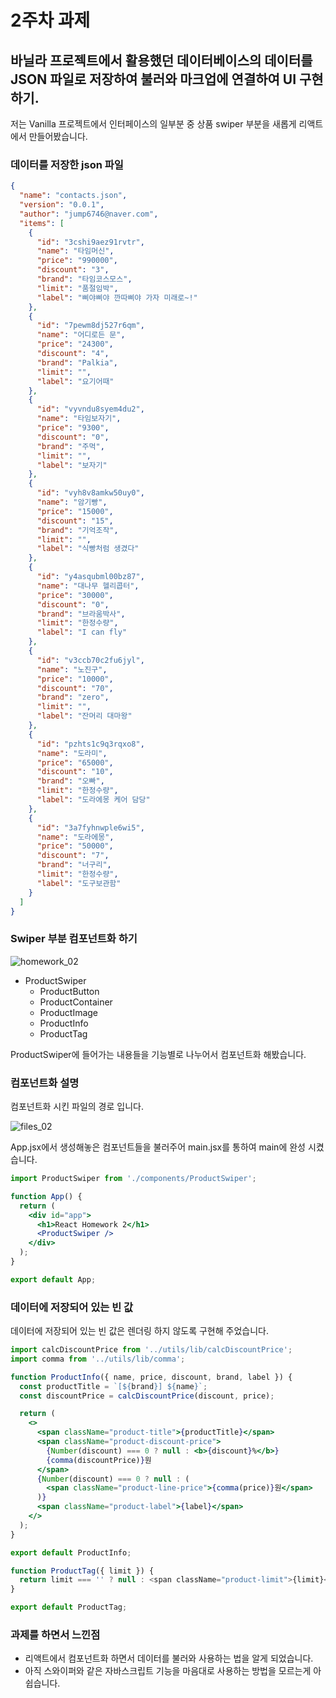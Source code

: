 # 2주차 과제

## 바닐라 프로젝트에서 활용했던 데이터베이스의 데이터를 JSON 파일로 저장하여 불러와 마크업에 연결하여 UI 구현하기.

저는 Vanilla 프로젝트에서 인터페이스의 일부분 중 상품 swiper 부분을 새롭게 리액트에서 만들어봤습니다.

### 데이터를 저장한 json 파일

```json
{
  "name": "contacts.json",
  "version": "0.0.1",
  "author": "jump6746@naver.com",
  "items": [
    {
      "id": "3cshi9aez91rvtr",
      "name": "타임머신",
      "price": "990000",
      "discount": "3",
      "brand": "타임코스모스",
      "limit": "품절임박",
      "label": "삐야삐야 깐따삐야 가자 미래로~!"
    },
    {
      "id": "7pewm8dj527r6qm",
      "name": "어디로든 문",
      "price": "24300",
      "discount": "4",
      "brand": "Palkia",
      "limit": "",
      "label": "요기어때"
    },
    {
      "id": "vyvndu8syem4du2",
      "name": "타임보자기",
      "price": "9300",
      "discount": "0",
      "brand": "주먹",
      "limit": "",
      "label": "보자기"
    },
    {
      "id": "vyh8v8amkw50uy0",
      "name": "암기빵",
      "price": "15000",
      "discount": "15",
      "brand": "기억조작",
      "limit": "",
      "label": "식빵처럼 생겼다"
    },
    {
      "id": "y4asqubml00bz87",
      "name": "대나무 헬리콥터",
      "price": "30000",
      "discount": "0",
      "brand": "브라움박사",
      "limit": "한정수량",
      "label": "I can fly"
    },
    {
      "id": "v3ccb70c2fu6jyl",
      "name": "노진구",
      "price": "10000",
      "discount": "70",
      "brand": "zero",
      "limit": "",
      "label": "잔머리 대마왕"
    },
    {
      "id": "pzhts1c9q3rqxo8",
      "name": "도라미",
      "price": "65000",
      "discount": "10",
      "brand": "오빠",
      "limit": "한정수량",
      "label": "도라에몽 케어 담당"
    },
    {
      "id": "3a7fyhnwple6wi5",
      "name": "도라에몽",
      "price": "50000",
      "discount": "7",
      "brand": "너구리",
      "limit": "한정수량",
      "label": "도구보관함"
    }
  ]
}

```

### Swiper 부분 컴포넌트화 하기

![homework_02](https://github.com/jump6746/react_homework/assets/102586637/cf3fbbef-092e-41a9-8711-02b9e5e48cba)

- ProductSwiper
  - ProductButton
  - ProductContainer
  - ProductImage
  - ProductInfo
  - ProductTag

ProductSwiper에 들어가는 내용들을 기능별로 나누어서 컴포넌트화 해봤습니다.

### 컴포넌트화 설명

컴포넌트화 시킨 파일의 경로 입니다.

![files_02](https://github.com/jump6746/react_homework/assets/102586637/758a011e-70b9-4715-8525-9be9ac80ba49)

App.jsx에서 생성해놓은 컴포넌트들을 불러주어 main.jsx를 통하여 main에 완성 시켰습니다.

```jsx
import ProductSwiper from './components/ProductSwiper';

function App() {
  return (
    <div id="app">
      <h1>React Homework 2</h1>
      <ProductSwiper />
    </div>
  );
}

export default App;
```

### 데이터에 저장되어 있는 빈 값 

데이터에 저장되어 있는 빈 값은 렌더링 하지 않도록 구현해 주었습니다.

```jsx
import calcDiscountPrice from '../utils/lib/calcDiscountPrice';
import comma from '../utils/lib/comma';

function ProductInfo({ name, price, discount, brand, label }) {
  const productTitle = `[${brand}] ${name}`;
  const discountPrice = calcDiscountPrice(discount, price);

  return (
    <>
      <span className="product-title">{productTitle}</span>
      <span className="product-discount-price">
        {Number(discount) === 0 ? null : <b>{discount}%</b>}
        {comma(discountPrice)}원
      </span>
      {Number(discount) === 0 ? null : (
        <span className="product-line-price">{comma(price)}원</span>
      )}
      <span className="product-label">{label}</span>
    </>
  );
}

export default ProductInfo;
```

```jsx
function ProductTag({ limit }) {
  return limit === '' ? null : <span className="product-limit">{limit}</span>;
}

export default ProductTag;
```

### 과제를 하면서 느낀점

- 리액트에서 컴포넌트화 하면서 데이터를 불러와 사용하는 법을 알게 되었습니다.
- 아직 스와이퍼와 같은 자바스크립트 기능을 마음대로 사용하는 방법을 모르는게 아쉽습니다.